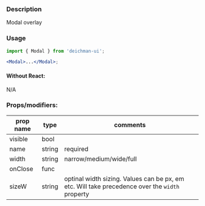 ### Description

Modal overlay

### Usage

```jsx
import { Modal } from 'deichman-ui';

<Modal>...</Modal>;
```

#### Without React:

N/A

### Props/modifiers:

| prop name | type   | comments                |
| --------- | ------ | ----------------------- |
| visible   | bool   |                         |
| name      | string | required                |
| width     | string | narrow/medium/wide/full |
| onClose   | func   |                         |
| sizeW     | string | optinal width sizing. Values can be px, em etc. Will take precedence over the `width` property | 
